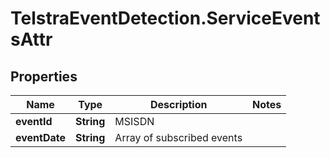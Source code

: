 # TelstraEventDetection.ServiceEventsAttr

## Properties
Name | Type | Description | Notes
------------ | ------------- | ------------- | -------------
**eventId** | **String** | MSISDN | 
**eventDate** | **String** | Array of subscribed events | 


